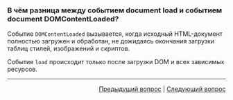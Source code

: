 ### В чём разница между событием document load и событием document DOMContentLoaded?

Событие `DOMContentLoaded` вызывается, когда исходный HTML-документ полностью загружен и обработан, не дожидаясь окончания загрузки таблиц стилей, изображений и скриптов.

Событие `load` происходит только после загрузки DOM и всех зависимых ресурсов.

---

<div align="right">
<a href="22.md">Предыдущий вопрос</a> | <a href="24.md">Следующий вопрос</a>
</div>
